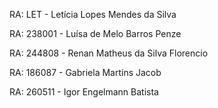 RA: LET - Letícia Lopes Mendes da Silva

RA: 238001 - Luísa de Melo Barros Penze

RA: 244808 - Renan Matheus da Silva Florencio

RA: 186087 - Gabriela Martins Jacob

RA: 260511 - Igor Engelmann Batista


